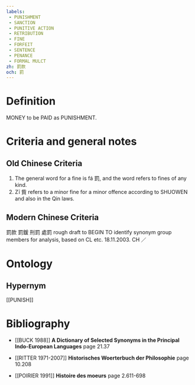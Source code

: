 ```yaml
---
labels: 
 - PUNISHMENT
 - SANCTION
 - PUNITIVE ACTION
 - RETRIBUTION
 - FINE
 - FORFEIT
 - SENTENCE
 - PENANCE
 - FORMAL MULCT
zh: 罰款
och: 罰
---
```


# Definition
MONEY to be PAID as PUNISHMENT.
# Criteria and general notes
## Old Chinese Criteria
1. The general word for a fine is fá 罰, and the word refers to fines of any kind.
2. Zī 貲 refers to a minor fine for a minor offence according to SHUOWEN and also in the Qin laws.
## Modern Chinese Criteria
罰款
罰鍰
刑罰
處罰
rough draft to BEGIN TO identify synonym group members for analysis, based on CL etc. 18.11.2003. CH ／
# Ontology

## Hypernym
[[PUNISH]]
# Bibliography
- [[BUCK 1988]]
**A Dictionary of Selected Synonyms in the Principal Indo-European Languages** page 21.37

- [[RITTER 1971-2007]]
**Historisches Woerterbuch der Philosophie** page 10.208

- [[POIRIER 1991]]
**Histoire des moeurs** page 2.611-698
